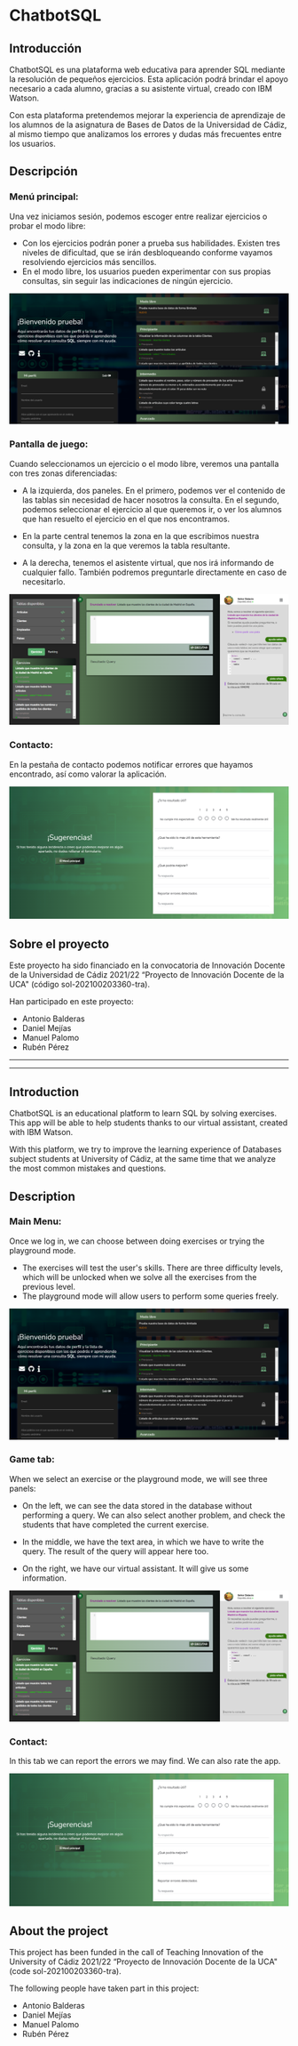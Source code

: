 # ChatbotSQL
 
## Introducción

ChatbotSQL es una plataforma web educativa para aprender SQL mediante la resolución de pequeños ejercicios. Esta aplicación podrá brindar el apoyo necesario a cada alumno, gracias a su asistente virtual, creado con IBM Watson.

Con esta plataforma pretendemos mejorar la experiencia de aprendizaje de los alumnos de la asignatura de Bases de Datos de la Universidad de Cádiz, al mismo tiempo que analizamos los errores y dudas más frecuentes entre los usuarios.


## Descripción

### Menú principal:

Una vez iniciamos sesión, podemos escoger entre realizar ejercicios o probar el modo libre:

- Con los ejercicios podrán poner a prueba sus habilidades. Existen tres niveles de dificultad, que se irán desbloqueando conforme vayamos resolviendo ejercicios más sencillos.
- En el modo libre, los usuarios pueden experimentar con sus propias consultas, sin seguir las indicaciones de ningún ejercicio.


![Image text](./img/mainmenu.png)
### Pantalla de juego:

Cuando seleccionamos un ejercicio o el modo libre, veremos una pantalla con tres zonas diferenciadas:
- A la izquierda, dos paneles. En el primero, podemos ver el contenido de las tablas sin necesidad de hacer nosotros la consulta. En el segundo, podemos seleccionar el ejercicio al que queremos ir, o ver los alumnos que han resuelto el ejercicio en el que nos encontramos.

- En la parte central tenemos la zona en la que escribimos nuestra consulta, y la zona en la que veremos la tabla resultante.

- A la derecha, tenemos el asistente virtual, que nos irá informando de cualquier fallo. También podremos preguntarle directamente en caso de necesitarlo.

![Image text](./img/exercise.png)
### Contacto:
En la pestaña de contacto podemos notificar errores que hayamos encontrado, así como valorar la aplicación.

![Image text](./img/contact.png)
## Sobre el proyecto

Este proyecto ha sido financiado en la convocatoria de Innovación Docente de la Universidad de Cádiz 2021/22 “Proyecto de Innovación Docente de la UCA" (código sol-202100203360-tra).

Han participado en este proyecto:
- Antonio Balderas
- Daniel Mejías
- Manuel Palomo
- Rubén Pérez



---
---
 
## Introduction

ChatbotSQL is an educational platform to learn SQL by solving exercises. This app will be able to help students thanks to our virtual assistant, created with IBM Watson.

With this platform, we try to improve the learning experience of Databases subject students at University of Cádiz, at the same time that we analyze the most common mistakes and questions.

## Description

### Main Menu:

Once we log in, we can choose between doing exercises or trying the playground mode.

- The exercises will test the user's skills. There are three difficulty levels, which will be unlocked when we solve all the exercises from the previous level.
- The playground mode will allow users to perform some queries freely.

![Image text](./img/mainmenu.png)

### Game tab:

When we select an exercise or the playground mode, we will see three panels: 
- On the left, we can see the data stored in the database without performing a query. We can also select another problem, and check the students that have completed the current exercise.

- In the middle, we have the text area, in which we have to write the query. The result of the query will appear here too.

- On the right, we have our virtual assistant. It will give us some information.

![Image text](./img/exercise.png)

### Contact:
In this tab we can report the errors we may find. We can also rate the app.

![Image text](./img/contact.png)

## About the project

This project has been funded in the call of Teaching Innovation of the University of Cádiz 2021/22 “Proyecto de Innovación Docente de la UCA" (code sol-202100203360-tra).

The following people have taken part in this project:
- Antonio Balderas
- Daniel Mejías
- Manuel Palomo
- Rubén Pérez